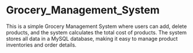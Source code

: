 # Grocery_Management_System
This is a simple Grocery Management System where users can add, delete products, and the system calculates the total cost of products. The system stores all data in a MySQL database, making it easy to manage product inventories and order details.
